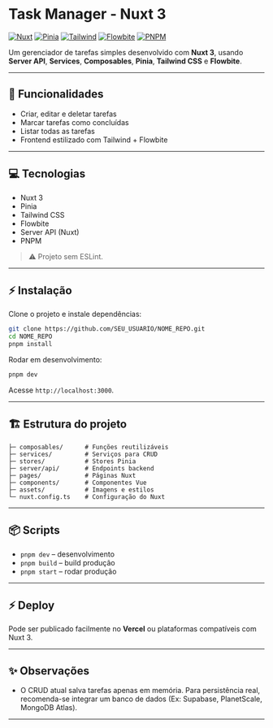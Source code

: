 # Task Manager - Nuxt 3

[![Nuxt](https://img.shields.io/badge/Nuxt-3-blue?logo=nuxt.js)](https://nuxt.com/)
[![Pinia](https://img.shields.io/badge/Pinia-2-yellow?logo=pinia)](https://pinia.vuejs.org/)
[![Tailwind](https://img.shields.io/badge/TailwindCSS-3-blue?logo=tailwind-css)](https://tailwindcss.com/)
[![Flowbite](https://img.shields.io/badge/Flowbite-Components-purple)](https://flowbite.com/)
[![PNPM](https://img.shields.io/badge/PNPM-6-green?logo=pnpm)](https://pnpm.io/)

Um gerenciador de tarefas simples desenvolvido com **Nuxt 3**, usando **Server API**, **Services**, **Composables**, **Pinia**, **Tailwind CSS** e **Flowbite**.

---

## 🚀 Funcionalidades

* Criar, editar e deletar tarefas
* Marcar tarefas como concluídas
* Listar todas as tarefas
* Frontend estilizado com Tailwind + Flowbite

---

## 💻 Tecnologias

* Nuxt 3
* Pinia
* Tailwind CSS
* Flowbite
* Server API (Nuxt)
* PNPM

> ⚠️ Projeto sem ESLint.

---

## ⚡ Instalação

Clone o projeto e instale dependências:

```bash
git clone https://github.com/SEU_USUARIO/NOME_REPO.git
cd NOME_REPO
pnpm install
```

Rodar em desenvolvimento:

```bash
pnpm dev
```

Acesse `http://localhost:3000`.

---

## 🏗 Estrutura do projeto

```
├─ composables/      # Funções reutilizáveis
├─ services/         # Serviços para CRUD
├─ stores/           # Stores Pinia
├─ server/api/       # Endpoints backend
├─ pages/            # Páginas Nuxt
├─ components/       # Componentes Vue
├─ assets/           # Imagens e estilos
└─ nuxt.config.ts    # Configuração do Nuxt
```

---

## 📦 Scripts

* `pnpm dev` – desenvolvimento
* `pnpm build` – build produção
* `pnpm start` – rodar produção

---

## ⚡ Deploy

Pode ser publicado facilmente no **Vercel** ou plataformas compatíveis com Nuxt 3.

---

## ✨ Observações

* O CRUD atual salva tarefas apenas em memória. Para persistência real, recomenda-se integrar um banco de dados (Ex: Supabase, PlanetScale, MongoDB Atlas).

---
